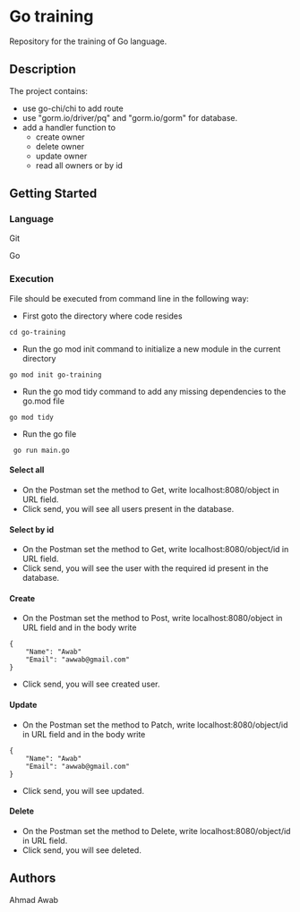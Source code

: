 # Go training 
Repository for the training of Go language.

## Description

The project contains:
- use go-chi/chi to add route
- use "gorm.io/driver/pq" and "gorm.io/gorm" for database.
- add a handler function to
    - create owner
    - delete owner
    - update owner
    - read all owners or by id
## Getting Started

### Language

Git

Go

### Execution

File should be executed from command line in the following way:
- First goto the directory where code resides
```
cd go-training
```

- Run the go mod init command to initialize a new module in the current directory
```
go mod init go-training 
```

- Run the go mod tidy command to add any missing dependencies to the go.mod file
```
go mod tidy
```

- Run the go file
```
 go run main.go
```

#### Select all
- On the Postman set the method to Get, write localhost:8080/object in URL field.
- Click send, you will see all users present in the database.

#### Select by id
- On the Postman set the method to Get, write localhost:8080/object/id in URL field.
- Click send, you will see the user with the required id present in the database.


#### Create
- On the Postman set the method to Post, write localhost:8080/object in URL field and in the body write
```
{
    "Name": "Awab"
    "Email": "awwab@gmail.com"
}
```
- Click send, you will see created user.


#### Update
- On the Postman set the method to Patch, write localhost:8080/object/id in URL field and in the body write
```
{
    "Name": "Awab"
    "Email": "awwab@gmail.com"
}
```
- Click send, you will see updated.


#### Delete
- On the Postman set the method to Delete, write localhost:8080/object/id in URL field.
- Click send, you will see deleted.


## Authors

Ahmad Awab
